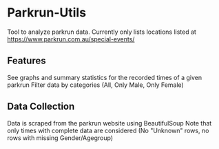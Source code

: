 # Parkrun-Utils
Tool to analyze parkrun data.
Currently only lists locations listed at https://www.parkrun.com.au/special-events/

## Features
See graphs and summary statistics for the recorded times of a given parkrun
Filter data by categories (All, Only Male, Only Female)

## Data Collection
Data is scraped from the parkrun website using BeautifulSoup
Note that only times with complete data are considered (No "Unknown" rows, no rows with missing Gender/Agegroup)
